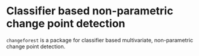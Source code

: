 # Classifier based non-parametric change point detection

`changeforest` is a package for classifier based multivariate, non-parametric change point detection.